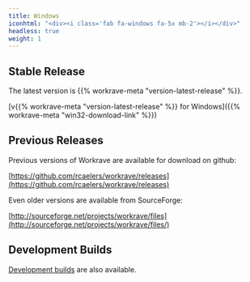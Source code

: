 ```yaml
---
title: Windows
iconhtml: "<div><i class='fab fa-windows fa-5x mb-2'></i></div>"
headless: true
weight: 1
---
```

## Stable Release

The latest version is {{% workrave-meta "version-latest-release" %}}.

[v{{% workrave-meta "version-latest-release" %}} for Windows]({{% workrave-meta "win32-download-link" %}})

## Previous Releases

Previous versions of Workrave are available for download on github:

[https://github.com/rcaelers/workrave/releases](https://github.com/rcaelers/workrave/releases)

Even older versions are available from SourceForge:

[http://sourceforge.net/projects/workrave/files](http://sourceforge.net/projects/workrave/files/)

## Development Builds

[Development builds](/snapshots) are also available.
